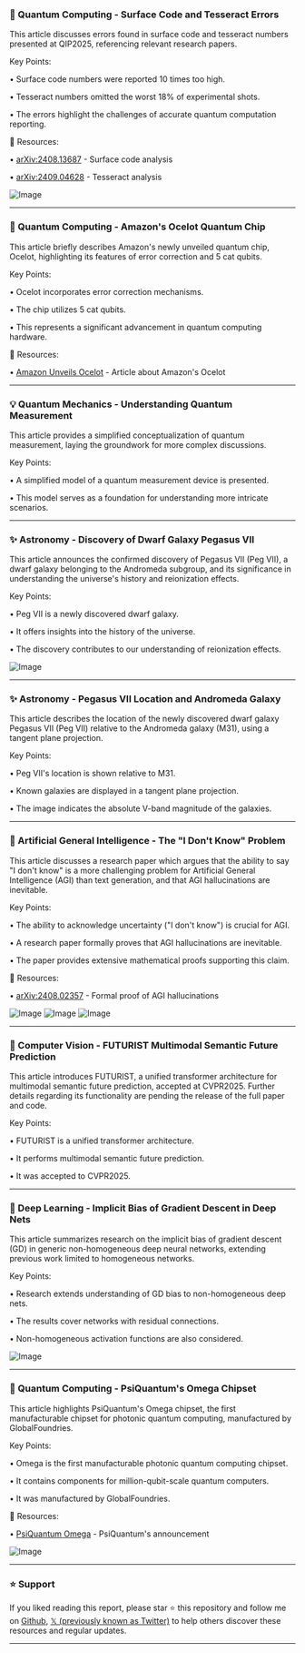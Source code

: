 ### 🤖 Quantum Computing - Surface Code and Tesseract Errors

This article discusses errors found in surface code and tesseract numbers presented at QIP2025, referencing relevant research papers.

Key Points:

• Surface code numbers were reported 10 times too high.


• Tesseract numbers omitted the worst 18% of experimental shots.


• The errors highlight the challenges of accurate quantum computation reporting.


🔗 Resources:

• [arXiv:2408.13687](http://arxiv.org/abs/2408.13687) - Surface code analysis


• [arXiv:2409.04628](http://arxiv.org/abs/2409.04628) - Tesseract analysis


![Image](https://pbs.twimg.com/media/GkvN2aCXUAAVK9f?format=png&name=small)



---

### 🚀 Quantum Computing - Amazon's Ocelot Quantum Chip

This article briefly describes Amazon's newly unveiled quantum chip, Ocelot, highlighting its features of error correction and 5 cat qubits.


Key Points:

• Ocelot incorporates error correction mechanisms.


• The chip utilizes 5 cat qubits.


• This represents a significant advancement in quantum computing hardware.



🔗 Resources:

• [Amazon Unveils Ocelot](https://quantumzeitgeist.com/amazon-unveils-ocelot-quantum-computer/) - Article about Amazon's Ocelot


---

### 💡 Quantum Mechanics - Understanding Quantum Measurement

This article provides a simplified conceptualization of quantum measurement, laying the groundwork for more complex discussions.


Key Points:

• A simplified model of a quantum measurement device is presented.


• This model serves as a foundation for understanding more intricate scenarios.



---

### ✨ Astronomy - Discovery of Dwarf Galaxy Pegasus VII

This article announces the confirmed discovery of Pegasus VII (Peg VII), a dwarf galaxy belonging to the Andromeda subgroup, and its significance in understanding the universe's history and reionization effects.


Key Points:

• Peg VII is a newly discovered dwarf galaxy.


• It offers insights into the history of the universe.


• The discovery contributes to our understanding of reionization effects.


![Image](https://pbs.twimg.com/media/GkzbsA1WEAAXsZP?format=jpg&name=small)



---

### ✨ Astronomy - Pegasus VII Location and Andromeda Galaxy

This article describes the location of the newly discovered dwarf galaxy Pegasus VII (Peg VII) relative to the Andromeda galaxy (M31), using a tangent plane projection.


Key Points:

• Peg VII's location is shown relative to M31.


• Known galaxies are displayed in a tangent plane projection.


•  The image indicates the absolute V-band magnitude of the galaxies.



---

### 🤖 Artificial General Intelligence - The "I Don't Know" Problem

This article discusses a research paper which argues that the ability to say "I don't know" is a more challenging problem for Artificial General Intelligence (AGI) than text generation, and that AGI hallucinations are inevitable.


Key Points:

• The ability to acknowledge uncertainty ("I don't know") is crucial for AGI.


•  A research paper formally proves that AGI hallucinations are inevitable.


• The paper provides extensive mathematical proofs supporting this claim.


🔗 Resources:

• [arXiv:2408.02357](https://arxiv.org/abs/2408.02357) -  Formal proof of AGI hallucinations


![Image](https://pbs.twimg.com/media/GkvbZ-iW8AAGwIS?format=jpg&name=900x900)
![Image](https://pbs.twimg.com/media/GkvbZ-pW8AA6csv?format=png&name=360x360)
![Image](https://pbs.twimg.com/media/GkvbZ-qXAAA_f9M?format=jpg&name=small)



---

### 🚀 Computer Vision - FUTURIST Multimodal Semantic Future Prediction

This article introduces FUTURIST, a unified transformer architecture for multimodal semantic future prediction, accepted at CVPR2025.  Further details regarding its functionality are pending the release of the full paper and code.


Key Points:

• FUTURIST is a unified transformer architecture.


• It performs multimodal semantic future prediction.


• It was accepted to CVPR2025.



---

### 🤖 Deep Learning - Implicit Bias of Gradient Descent in Deep Nets

This article summarizes research on the implicit bias of gradient descent (GD) in generic non-homogeneous deep neural networks, extending previous work limited to homogeneous networks.


Key Points:

•  Research extends understanding of GD bias to non-homogeneous deep nets.


• The results cover networks with residual connections.


• Non-homogeneous activation functions are also considered.


![Image](https://pbs.twimg.com/media/Gkv0iKwbMAAal8G?format=jpg&name=small)



---

### 🚀 Quantum Computing - PsiQuantum's Omega Chipset

This article highlights PsiQuantum's Omega chipset, the first manufacturable chipset for photonic quantum computing, manufactured by GlobalFoundries.


Key Points:

• Omega is the first manufacturable photonic quantum computing chipset.


• It contains components for million-qubit-scale quantum computers.


• It was manufactured by GlobalFoundries.



🔗 Resources:

• [PsiQuantum Omega](http://psiquantum.com/featured-news/omega/) -  PsiQuantum's announcement


![Image](https://pbs.twimg.com/media/GkuZqdLXkAAhO9t?format=jpg&name=small)


---

### ⭐️ Support

If you liked reading this report, please star ⭐️ this repository and follow me on [Github](https://github.com/Drix10), [𝕏 (previously known as Twitter)](https://x.com/DRIX_10_) to help others discover these resources and regular updates.

---